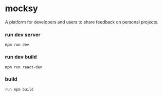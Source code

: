# mocksy
A platform for developers and users to share feedback on personal projects.

### run dev server
```
npm run dev
```

### run dev build
```
npm run react-dev
```

### build
```
run npm build
```
